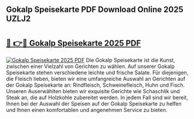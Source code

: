 ## Gokalp Speisekarte PDF Download Online 2025 UZLJ2

# <h2><a href="http://gca98l.nevu.top/?p=Gokalp+Speisekarte">🔗 👉🔴 Gokalp Speisekarte 2025 PDF</a></h2>

[![Gokalp Speisekarte 2025 PDF](https://i.imgur.com/dBaPXMq.png)](http://gca98l.nevu.top/?p=Gokalp+Speisekarte)
Die Gokalp Speisekarte ist die Kunst, zwischen einer Vielzahl von Gerichten zu wählen. Auf unserer Gokalp Speisekarte stehen verschiedene leichte und frische Salate. Für diejenigen, die Fleisch lieben, bieten wir eine umfangreiche Auswahl an Gerichten auf der Gokalp Speisekarte an: Rindfleisch, Schweinefleisch, Huhn und Fisch. Unseren Auserwählten bieten wir exquisite Gerichte wie Schaschlik und Steak an, die auf Holzkohle zubereitet werden. In jedem Fall sind wir bereit, Ihnen bei der Auswahl der Speisen auf der Gokalp Speisekarte zu helfen und Ihnen einen komfortablen und angenehmen Service zu bieten.

